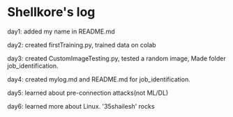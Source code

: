 # Shellkore's log

day1: added my name in README.md

day2: created firstTraining.py, trained data on colab

day3: created CustomImageTesting.py, tested a random image, Made folder job_identification.

day4: created mylog.md and README.md for job_identification.

day5: learned about pre-connection attacks(not ML/DL)

day6: learned more about Linux. '35shailesh' rocks
